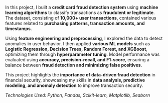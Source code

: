 In this project, I built a **credit card fraud detection system** using **machine learning algorithms** to classify transactions as **fraudulent or legitimate**. The dataset, consisting of **10,000+ user transactions**, contained various features related to **purchasing patterns, transaction amounts, and timestamps**.  

Using **feature engineering and preprocessing**, I explored the data to detect anomalies in user behavior. I then applied **various ML models** such as **Logistic Regression, Decision Trees, Random Forest, and XGBoost**, optimizing them through **hyperparameter tuning**. Model performance was evaluated using **accuracy, precision-recall, and F1-score**, ensuring a balance between **fraud detection and minimizing false positives**.  

This project highlights the **importance of data-driven fraud detection** in financial security, showcasing my skills in **data analysis, predictive modeling, and anomaly detection** to improve transaction security.  

*Technologies Used: Python, Pandas, Scikit-learn, Matplotlib, Seaborn*  
